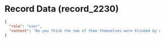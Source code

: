 # Record Data (record_2230)

```json
{
  "role": "user",
  "content": "Do you think the two of them themselves were blinded by what came at them? if not why not if so why?"
}
```
